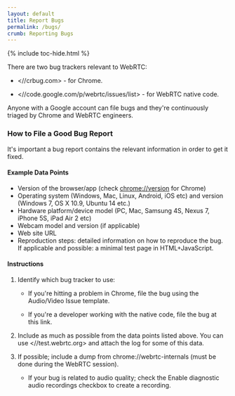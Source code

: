 ```yaml
---
layout: default
title: Report Bugs
permalink: /bugs/
crumb: Reporting Bugs
---
```


{% include toc-hide.html %}


There are two bug trackers relevant to WebRTC:

  * <//crbug.com> - for Chrome.

  * <//code.google.com/p/webrtc/issues/list> - for WebRTC native code.

Anyone with a Google account can file bugs and they're continuously triaged by
Chrome and WebRTC engineers.


### How to File a Good Bug Report

It's important a bug report contains the relevant information in order to get
it fixed.


#### Example Data Points

  * Version of the browser/app (check [chrome://version] for Chrome)
  * Operating system (Windows, Mac, Linux, Android, iOS etc) and version
    (Windows 7, OS X 10.9, Ubuntu 14 etc.)
  * Hardware platform/device model (PC, Mac, Samsung 4S, Nexus 7, iPhone 5S,
    iPad Air 2 etc)
  * Webcam model and version (if applicable)
  * Web site URL
  * Reproduction steps: detailed information on how to reproduce the bug. If
    applicable and possible: a minimal test page in HTML+JavaScript.

[chrome://version]: chrome://version


#### Instructions

  1. Identify which bug tracker to use:

     * If you're hitting a problem in Chrome, file the bug using the
       Audio/Video Issue template.

     * If you're a developer working with the native code, file the bug at
       this link.

  2. Include as much as possible from the data points listed above. You can
     use <//test.webrtc.org> and attach the log for some of this data.

  3. If possible; include a dump from chrome://webrtc-internals (must be done
     during the WebRTC session).

     * If your bug is related to audio quality; check the Enable diagnostic
       audio recordings checkbox to create a recording.

